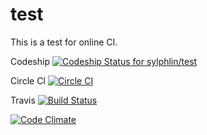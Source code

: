 # test
This is a test for online CI.


Codeship
[![Codeship Status for sylphlin/test](https://codeship.com/projects/4e7f12b0-db8e-0132-e7e4-0eed4ec53b27/status?branch=master)](https://codeship.com/projects/79655)

Circle CI
[![Circle CI](https://circleci.com/gh/sylphlin/test.svg?style=svg)](https://circleci.com/gh/sylphlin/test)

Travis
[![Build Status](https://travis-ci.org/sylphlin/test.svg?branch=master)](https://travis-ci.org/sylphlin/test)

[![Code Climate](https://codeclimate.com/github/sylphlin/test/badges/gpa.svg)](https://codeclimate.com/github/sylphlin/test)
